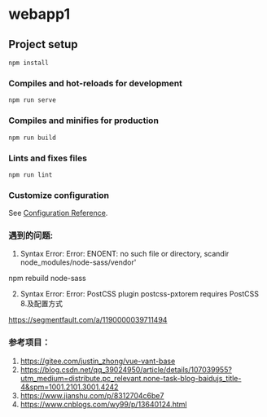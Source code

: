 # webapp1

## Project setup

```
npm install
```

### Compiles and hot-reloads for development

```
npm run serve
```

### Compiles and minifies for production

```
npm run build
```

### Lints and fixes files

```
npm run lint
```

### Customize configuration

See [Configuration Reference](https://cli.vuejs.org/config/).

### 遇到的问题:

1. Syntax Error: Error: ENOENT: no such file or directory, scandir node_modules/node-sass/vendor'

npm rebuild node-sass

2. Syntax Error: Error: PostCSS plugin postcss-pxtorem requires PostCSS 8.及配置方式

https://segmentfault.com/a/1190000039711494

### 参考项目：

1. https://gitee.com/justin_zhong/vue-vant-base
2. https://blog.csdn.net/qq_39024950/article/details/107039955?utm_medium=distribute.pc_relevant.none-task-blog-baidujs_title-4&spm=1001.2101.3001.4242
3. https://www.jianshu.com/p/8312704c6be7
4. https://www.cnblogs.com/wy99/p/13640124.html
